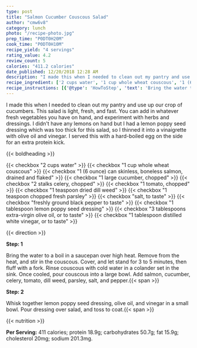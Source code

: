 ```yaml
---
type: post
title: "Salmon Cucumber Couscous Salad"
author: "cmw6v8"
category: lunch
photo: "/recipe-photo.jpg"
prep_time: "P0DT0H20M"
cook_time: "P0DT0H10M"
recipe_yield: "4 servings"
rating_value: 4.2
review_count: 5
calories: "411.2 calories"
date_published: 12/20/2018 12:28 AM
description: "I made this when I needed to clean out my pantry and use up our crop of cucumbers. This salad is light, fresh, and fast. You can add in whatever fresh vegetables you have on hand, and experiment with herbs and dressings. I didn't have any lemons on hand but I had a lemon poppy seed dressing which was too thick for this salad, so I thinned it into a vinaigrette with olive oil and vinegar. I served this with a hard-boiled egg on the side for an extra protein kick."
recipe_ingredient: ['2 cups water', '1 cup whole wheat couscous', '1 (6 ounce) can skinless, boneless salmon, drained and flaked', '1 large cucumber, chopped', '2 stalks celery, chopped', '1 tomato, chopped', '1 teaspoon dried dill weed', '1 teaspoon chopped fresh parsley', 'salt, to taste', 'freshly ground black pepper to taste', '1 tablespoon lemon poppy seed dressing', '3 tablespoons extra-virgin olive oil, or to taste', '1 tablespoon distilled white vinegar, or to taste']
recipe_instructions: [{'@type': 'HowToStep', 'text': 'Bring the water to a boil in a saucepan over high heat. Remove from the heat, and stir in the couscous. Cover, and let stand for 3 to 5 minutes, then fluff with a fork. Rinse couscous with cold water in a colander set in the sink. Once cooled, pour couscous into a large bowl. Add salmon, cucumber, celery, tomato, dill weed, parsley, salt, and pepper.\n'}, {'@type': 'HowToStep', 'text': 'Whisk together lemon poppy seed dressing, olive oil, and vinegar in a small bowl. Pour dressing over salad, and toss to coat.\n'}]
---
```


I made this when I needed to clean out my pantry and use up our crop of cucumbers. This salad is light, fresh, and fast. You can add in whatever fresh vegetables you have on hand, and experiment with herbs and dressings. I didn't have any lemons on hand but I had a lemon poppy seed dressing which was too thick for this salad, so I thinned it into a vinaigrette with olive oil and vinegar. I served this with a hard-boiled egg on the side for an extra protein kick. 

{{< boldheading >}}

{{< checkbox "2 cups water" >}}
{{< checkbox "1 cup whole wheat couscous" >}}
{{< checkbox "1 (6 ounce) can skinless, boneless salmon, drained and flaked" >}}
{{< checkbox "1 large cucumber, chopped" >}}
{{< checkbox "2 stalks celery, chopped" >}}
{{< checkbox "1  tomato, chopped" >}}
{{< checkbox "1 teaspoon dried dill weed" >}}
{{< checkbox "1 teaspoon chopped fresh parsley" >}}
{{< checkbox "salt, to taste" >}}
{{< checkbox "freshly ground black pepper to taste" >}}
{{< checkbox "1 tablespoon lemon poppy seed dressing" >}}
{{< checkbox "3 tablespoons extra-virgin olive oil, or to taste" >}}
{{< checkbox "1 tablespoon distilled white vinegar, or to taste" >}}


{{< direction >}}

**Step: 1**

Bring the water to a boil in a saucepan over high heat. Remove from the heat, and stir in the couscous. Cover, and let stand for 3 to 5 minutes, then fluff with a fork. Rinse couscous with cold water in a colander set in the sink. Once cooled, pour couscous into a large bowl. Add salmon, cucumber, celery, tomato, dill weed, parsley, salt, and pepper.{{< span >}}

**Step: 2**

Whisk together lemon poppy seed dressing, olive oil, and vinegar in a small bowl. Pour dressing over salad, and toss to coat.{{< span >}}

{{< nutrition >}}

**Per Serving:** 411 calories; protein 18.9g; carbohydrates 50.7g; fat 15.9g; cholesterol 20mg; sodium 201.3mg.